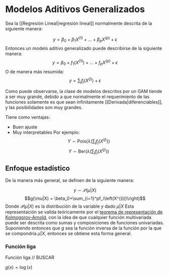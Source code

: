 # Modelos Aditivos Generalizados

Sea la [[Regresión Lineal|regresión lineal]] normalmente descrita de la siguiente manera:

$$y = \beta_0 + \beta_1X^{(1)}+...+\beta_pX^{(p)}+\epsilon$$
Entonces un modelo aditivo generalizado puede describirse de la siguiente manera:
$$y = \beta_0 + f_1(X^{(1)})+...+f_pX^{(p)}+\epsilon$$
O de manera más resumida:
$$y = \sum_jf_j(X^{(j)})+\epsilon$$

Como puede observarse, la clase de modelos descritos por un GAM tiende a ser muy grande, debido a que normalmente el requerimiento de las funciones solamente es que sean infinitamente [[Derivada|diferenciables]], y las posibilidades son muy grandes. 

Tiene como ventajas:
- Buen ajuste
- Muy interpretables
Por ejemplo: 
$$Y\sim \mathrm{Pois}\left(\lambda\left(\sum_jf_j(X^{(j)}\right)\right)$$
$$Y\sim \mathrm{Ber}\left(\lambda\left(\sum_jf_j(X^{(j)}\right)\right)$$

## Enfoque estadístico
De la manera más general, se definen de la siguiente manera:

$$y\sim \mathcal{P}(\mu|X)$$
$$g(\mu|X) = \beta_0+\sum_{i=1}^pf_i\left(X^{(i)}\right)$$
Donde $\mathcal{P}(\mu|X)$ es la distribución de la variable $y$ dado $\mu|X$
Esta representación se valida teóricamente por el [teorema de representación de Kolmogorov-Arnold](https://en.wikipedia.org/wiki/Kolmogorov–Arnold_representation_theorem), con la idea de que cualquier función multivariada puede ser descrita como sumas y composiciones de funciones univariadas. Suponiendo entonces que $g$ sea la función inversa de la función por la que se compondría $\mu|X$, entonces se obtiene esta forma general. 

### Función liga
Función liga // BUSCAR

$g(x) = \log(x)$
